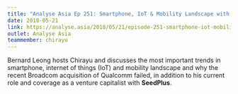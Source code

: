 ```yaml
---
title: "Analyse Asia Ep 251: Smartphone, IoT & Mobility Landscape with Chirayu Wadke"
date: 2018-05-21
link: https://analyse.asia/2018/05/21/episode-251-smartphone-iot-mobility-landscape-with-chirayu-wadke/
outlet: Analyse Asia
teammember: chirayu
---
```


Bernard Leong hosts Chirayu and discusses the most important trends in smartphone, internet of things (IoT) and mobility landscape and why the recent Broadcom acquisition of Qualcomm failed, in addition to his current role and coverage as a venture capitalist with **SeedPlus**.
